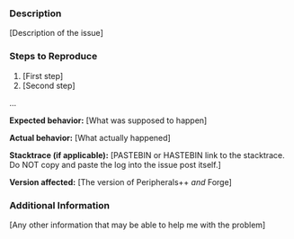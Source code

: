 ### Description
[Description of the issue]

### Steps to Reproduce
1. [First step]
2. [Second step]

...

**Expected behavior:** [What was supposed to happen]

**Actual behavior:** [What actually happened]

**Stacktrace (if applicable):** [PASTEBIN or HASTEBIN link to the stacktrace. Do NOT copy and paste the log into the issue post itself.]

**Version affected:** [The version of Peripherals++ *and* Forge]

### Additional Information
[Any other information that may be able to help me with the problem]